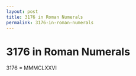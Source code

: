 ```yaml
---
layout: post
title: 3176 in Roman Numerals
permalink: 3176-in-roman-numerals
---
```


# 3176 in Roman Numerals

3176 = MMMCLXXVI
